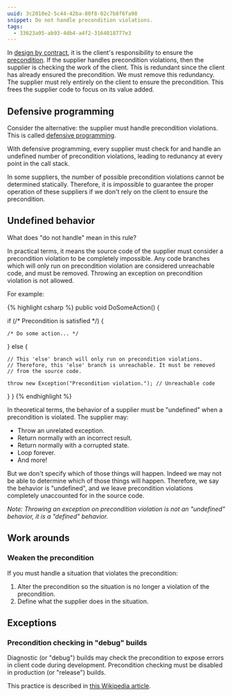 ```yaml
---
uuid: 3c2010e2-5c44-42ba-80f8-02c7b8f6fa98
snippet: Do not handle precondition violations.
tags:
  - 33623a95-ab93-4db4-a4f2-3164018777e3
---
```


In [design by contract][1], it is the client's responsibility to ensure
the [precondition][2]. If the supplier handles precondition violations,
then the supplier is checking the work of the client. This is redundant
since the client has already ensured the precondition. We must remove
this redundancy. The supplier must rely entirely on the client to ensure
the precondition. This frees the supplier code to focus on its value
added.

## Defensive programming

Consider the alternative: the supplier must handle precondition
violations. This is called [defensive programming][3].

With defensive programming,  every supplier must check for and handle an
undefined number of precondition violations, leading to redunancy at
every point in the call stack.

In some suppliers, the number of possible precondition violations cannot
be determined statically. Therefore, it is impossible to guarantee the
proper operation of these suppliers if we don't rely on the client to
ensure the precondition.

## Undefined behavior

What does "do not handle" mean in this rule?

In practical terms, it means the source code of the supplier must
consider a precondition violation to be completely impossible. Any code
branches which will only run on precondition violation are considered
unreachable code, and must be removed. Throwing an exception on
precondition violation is not allowed.

For example:

{% highlight csharp %}
public void DoSomeAction()
{

  if (/* Precondition is satisfied */)
  {

    /* Do some action... */
  }
  else
  {

    // This 'else' branch will only run on precondition violations.
    // Therefore, this 'else' branch is unreachable. It must be removed
    // from the source code.

    throw new Exception("Precondition violation."); // Unreachable code
  }
}
{% endhighlight %}

In theoretical terms, the behavior of a supplier must be "undefined"
when a precondition is violated. The supplier may:

- Throw an unrelated exception.
- Return normally with an incorrect result.
- Return normally with a corrupted state.
- Loop forever.
- And more!

But we don't specify which of those things will happen. Indeed we may
not be able to determine which of those things will happen. Therefore,
we say the behavior is "undefined", and we leave precondition violations
completely unaccounted for in the source code.

*Note: Throwing an exception on precondition violation is not an
"undefined" behavior, it is a "defined" behavior.*

## Work arounds

### Weaken the precondition

If you must handle a situation that violates the precondition:

1. Alter the precondition so the situation is no longer a violation of
   the precondition.
2. Define what the supplier does in the situation.

## Exceptions

### Precondition checking in "debug" builds

Diagnostic (or "debug") builds may check the precondition to expose
errors in client code during development. Precondition checking must be
disabled in production (or "release") builds.

This practice is described in [this Wikipedia article][4].

[1]: https://www.eiffel.org/doc/glossary/Glossary#Design_by_Contract
[2]: https://www.eiffel.org/doc/glossary/Glossary#Precondition
[3]: https://www.eiffel.org/doc/glossary/Glossary#Defensive_programming
[4]: https://en.wikipedia.org/wiki/Design_by_contract#Performance_implications
